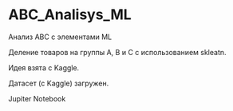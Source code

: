 # ABC_Analisys_ML

Анализ АBC с элементами ML

Деление товаров на группы A, B и C с использованием skleatn.

Идея взята с Kaggle.

Датасет (с Kaggle) загружен.

Jupiter Notebook
